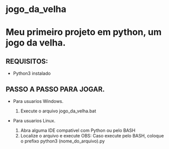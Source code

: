 # jogo_da_velha

# Meu primeiro projeto em python, um jogo da velha.

## REQUISITOS:
- Python3 instalado

## PASSO A PASSO PARA JOGAR.
- Para usuarios Windows.
  1. Execute o arquivo jogo_da_velha.bat
 
- Para usuarios Linux.
  1. Abra alguma IDE compatível com Python ou pelo BASH
  2. Localize o arquivo e execute
     OBS: Caso execute pelo BASH, coloque o prefixo python3 (nome_do_arquivo).py
